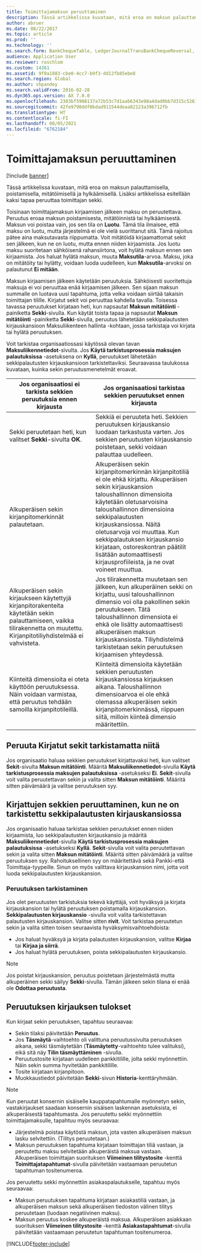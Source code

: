 ```yaml
---
title: Toimittajamaksun peruuttaminen
description: Tässä artikkelissa kuvataan, mitä eroa on maksun palauttamisella, poistamisella, mitätöimisellä ja hylkäämisellä. Lisäksi artikkelissa esitellään kaksi tapaa peruuttaa toimittajan sekki.
author: abruer
ms.date: 08/22/2017
ms.topic: article
ms.prod: ''
ms.technology: ''
ms.search.form: BankChequeTable, LedgerJournalTransBankChequeReversal, LedgerJournalTransVendPaym
audience: Application User
ms.reviewer: roschlom
ms.custom: 14361
ms.assetid: 9f0a1883-cbe0-4cc7-b9f3-dd12fb85ebe8
ms.search.region: Global
ms.author: shpandey
ms.search.validFrom: 2016-02-28
ms.dyn365.ops.version: AX 7.0.0
ms.openlocfilehash: 2303bf5908137a72b53c7d1aab6343e98a4dad0bb7d315c52611f1356e46c5df
ms.sourcegitcommit: 42fe9790ddf0bdad911544deaa82123a396712fb
ms.translationtype: HT
ms.contentlocale: fi-FI
ms.lasthandoff: 08/05/2021
ms.locfileid: "6762184"
---
```

# <a name="reverse-a-vendor-payment"></a>Toimittajamaksun peruuttaminen

[!include [banner](../includes/banner.md)]

Tässä artikkelissa kuvataan, mitä eroa on maksun palauttamisella, poistamisella, mitätöimisellä ja hylkäämisellä. Lisäksi artikkelissa esitellään kaksi tapaa peruuttaa toimittajan sekki. 

Toisinaan toimittajamaksun kirjaamisen jälkeen maksu on peruutettava. Peruutus eroaa maksun poistamisesta, mitätöinnistä tai hylkäämisestä. Maksun voi poistaa vain, jos sen tila on **Luotu**. Tämä tila ilmaisee, että maksu on luotu, mutta järjestelmä ei ole vielä suorittanut sitä. Tämä rajoitus pätee aina maksutavasta riippumatta. Voit mitätöidä kirjaamattomat sekit sen jälkeen, kun ne on luotu, mutta ennen niiden kirjaamista. Jos luotu maksu suoritetaan sähköisenä rahansiirtona, voit hylätä maksun ennen sen kirjaamista. Jos haluat hylätä maksun, muuta **Maksutila**-arvoa. Maksu, joka on mitätöity tai hylätty, voidaan luoda uudelleen, kun **Maksutila**-arvoksi on palautunut **Ei mitään**. 

Maksun kirjaamisen jälkeen käytetään peruutuksia. Sähköisesti suoritettuja maksuja ei voi peruuttaa enää kirjaamisen jälkeen. Sen sijaan maksun summalle on luotava uusi tapahtuma, jotta velka voidaan siirtää takaisin toimittajan tilille. Kirjatut sekit voi peruuttaa kahdella tavalla. Toisessa tavassa peruutukset kirjataan heti, kun napsautat **Maksun mitätöinti** -painiketta **Sekki**-sivulla. Kun käytät toista tapaa ja napsautat **Maksun mitätöinti** -painiketta **Sekki**-sivulla, peruutus lähetetään sekkipalautusten kirjauskansioon Maksuliikenteen hallinta -kohtaan, jossa tarkistaja voi kirjata tai hylätä peruutuksen. 

Voit tarkistaa organisaatiossasi käytössä olevan tavan **Maksuliikennetiedot**-sivulta. Jos **Käytä tarkistusprosessia maksujen palautuksissa** -asetuksena on **Kyllä**, peruutukset lähetetään sekkipalautusten kirjauskansioon tarkistettaviksi. Seuraavassa taulukossa kuvataan, kuinka sekin peruutusmenetelmät eroavat.

| Jos organisaatiosi ei tarkista sekkien peruutuksia ennen kirjausta                                                                                                                                  | Jos organisaatiosi tarkistaa sekkien peruutukset ennen kirjausta                                                                                                                                                                                                                                                                                                                                                                     |
|-----------------------------------------------------------------------------------------------------------------------------------------------------------------------------------------------------|---------------------------------------------------------------------------------------------------------------------------------------------------------------------------------------------------------------------------------------------------------------------------------------------------------------------------------------------------------------------------------------------------------------------------------|
| Sekki peruutetaan heti, kun valitset **Sekki**-sivulta **OK**.                                                                                                                      | Sekkiä ei peruuteta heti. Sekkien peruutuksen kirjauskansio luodaan tarkastusta varten. Jos sekkien peruutusten kirjauskansio poistetaan, sekki voidaan palauttaa uudelleen.                                                                                                                                                                                                                                                                |
| Alkuperäisen sekin kirjanpitomerkinnät palautetaan.                                                                                                                                         | Alkuperäisen sekin kirjanpitomerkinnän kirjanpitotiliä ei ole ehkä kirjattu. Alkuperäisen sekin kirjauskansion taloushallinnon dimensioita käytetään oletusarvoisina taloushallinnon dimensioina sekkipalautusten kirjauskansiossa. Näitä oletusarvoja voi muuttaa. Kun sekkipalautuksen kirjauskansio kirjataan, ostoreskontran päätilit lisätään automaattisesti kirjausprofiileista, ja ne ovat voineet muuttua. |
| Alkuperäisen sekin kirjaukseen käytettyjä kirjanpitorakenteita käytetään sekin palauttamiseen, vaikka tilirakennetta on muutettu. Kirjanpitotiliyhdistelmää ei vahvisteta. | Jos tilirakennetta muutetaan sen jälkeen, kun alkuperäinen sekki on kirjattu, uusi taloushallinnon dimensio voi olla pakollinen sekin peruutukseen. Tätä taloushallinnon dimensiota ei ehkä ole lisätty automaattisesti alkuperäisen maksun kirjauskansiosta. Tiliyhdistelmä tarkistetaan sekin peruutuksen kirjaamisen yhteydessä.                                                                                                        |
| Kiinteitä dimensioita ei oteta käyttöön peruutuksessa. Näin voidaan varmistaa, että peruutus tehdään samoilla kirjanpitotileillä.                                                                                      | Kiinteitä dimensioita käytetään sekkien peruutusten kirjauskansiossa kirjauksen aikana. Taloushallinnon dimensioarvoa ei ole ehkä olemassa alkuperäisen sekin kirjanpitomerkinnässä, riippuen siitä, milloin kiinteä dimensio määritettiin.                                                                                                                                                                                                     |

## <a name="reverse-posted-checks-without-reviewing-them"></a>Peruuta Kirjatut sekit tarkistamatta niitä
Jos organisaatio haluaa sekkien peruutukset kirjattavaksi heti, kun valitset **Sekit**-sivulta **Maksun mitätöinti**. Määritä **Maksuliikennetiedot**-sivulla **Käytä tarkistusprosessia maksujen palautuksissa** -asetukseksi **Ei**. **Sekit**-sivulla voit valita peruutettavan sekin ja valita sitten **Maksun mitätöinti**. Määritä sitten päivämäärä ja valitse peruutuksen syy.

## <a name="reverse-posted-checks-after-they-are-reviewed-in-the-check-reversal-journal"></a>Kirjattujen sekkien peruuttaminen, kun ne on tarkistettu sekkipalautusten kirjauskansiossa
Jos organisaatio haluaa tarkistaa sekkien peruutukset ennen niiden kirjaamista, luo sekkipalautusten kirjauskansio ja määritä **Maksuliikennetiedot**-sivulla **Käytä tarkistusprosessia maksujen palautuksissa** -asetukseksi **Kyllä**. **Sekit**-sivulla voit valita peruutettavan sekin ja valita sitten **Maksun mitätöinti**. Määritä sitten päivämäärä ja valitse peruutuksen syy. Rahoituksellinen syy on määritettävä sekä Pankki-että Toimittaja-tyypeille. Sinun on myös valittava kirjauskansion nimi, jotta voit luoda sekkipalautusten kirjauskansion.

### <a name="review-a-reversal"></a>Peruutuksen tarkistaminen

Jos olet peruutusten tarkistuksia tekevä käyttäjä, voit hyväksyä ja kirjata kirjauskansion tai hylätä peruutuksen poistamalla kirjauskansion. **Sekkipalautusten kirjauskansio** -sivulla voit valita tarkistettavan palautusten kirjauskansion. Valitse sitten **rivit**. Voit tarkistaa peruutetun sekin ja valita sitten toisen seuraavista hyväksymisvaihtoehdoista:

-   Jos haluat hyväksyä ja kirjata palautusten kirjauskansion, valitse **Kirjaa** tai **Kirjaa ja siirrä**.
-   Jos haluat hylätä peruutuksen, poista sekkipalautusten kirjauskansio.

> [!NOTE]
> Jos poistat kirjauskansion, peruutus poistetaan järjestelmästä mutta alkuperäinen sekki säilyy **Sekki**-sivulla. Tämän jälkeen sekin tilana ei enää ole **Odottaa peruutusta**.

## <a name="results-of-posting-a-reversal"></a>Peruutuksen kirjauksen tulokset
Kun kirjaat sekin peruutuksen, tapahtuu seuraavaa:

-   Sekin tilaksi päivitetään **Peruutus**.
-   Jos **Täsmäytä**-vaihtoehto oli valittuna peruutussivulta peruutuksen aikana, sekki täsmäytetään (**Täsmäytetty**-vaihtoehto tulee valituksi), eikä sitä näy **Tilin täsmäyttäminen** -sivulla.
-   Peruutustosite kirjataan uudelleen pankkitilille, jolta sekki myönnettiin. Näin sekin summa hyvitetään pankkitilille.
-   Tosite kirjataan kirjanpitoon.
-   Muokkaustiedot päivitetään **Sekki**-sivun **Historia**-kenttäryhmään.

> [!NOTE] 
> Kun peruutat konsernin sisäiselle kauppatapahtumalle myönnetyn sekin, vastakirjaukset saadaan konsernin sisäisen laskennan asetuksista, ei alkuperäisestä tapahtumasta. Jos peruutettu sekki myönnettiin toimittajamaksulle, tapahtuu myös seuraavaa:

-   Järjestelmä poistaa käytöstä maksun, jota vasten alkuperäisen maksun lasku selvitettiin. (Tilitys peruutetaan.)
-   Maksun peruutuksen tapahtuma kirjataan toimittajan tiliä vastaan, ja peruutettu maksu selvitetään alkuperäistä maksua vastaan. Alkuperäisen toimittajan suorituksen **Viimeinen tilitystosite** -kenttä **Toimittajatapahtumat**-sivulla päivitetään vastaamaan peruutetun tapahtuman tositenumeroa.

Jos peruutettu sekki myönnettiin asiakaspalautukselle, tapahtuu myös seuraavaa:

-   Maksun peruutuksen tapahtuma kirjataan asiakastiliä vastaan, ja alkuperäisen maksun sekä alkuperäisen tiedoston välinen tilitys peruutetaan (luodaan negatiivinen maksu).
-   Maksun peruutus koskee alkuperäistä maksua. Alkuperäisen asiakkaan suorituksen **Viimeinen tilitystosite** -kenttä **Asiakastapahtumat**-sivulla päivitetään vastaamaan peruutetun tapahtuman tositenumeroa.






[!INCLUDE[footer-include](../../includes/footer-banner.md)]
